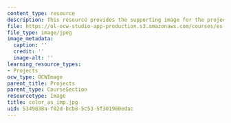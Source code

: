 ```yaml
---
content_type: resource
description: This resource provides the supporting image for the project Color Impression.
file: https://ol-ocw-studio-app-production.s3.amazonaws.com/courses/es-298-art-of-color-spring-2005/5349838af02dbcb85c535f301980edac_color_as_imp.jpg
file_type: image/jpeg
image_metadata:
  caption: ''
  credit: ''
  image-alt: ''
learning_resource_types:
- Projects
ocw_type: OCWImage
parent_title: Projects
parent_type: CourseSection
resourcetype: Image
title: color_as_imp.jpg
uid: 5349838a-f02d-bcb8-5c53-5f301980edac
---
```


